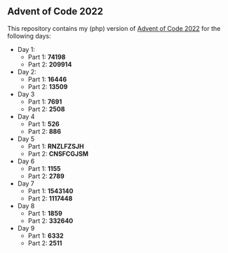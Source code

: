 ## Advent of Code 2022

This repository contains my (php) version of [Advent of Code 2022](https://adventofcode.com/) for the following days:

- Day 1: 
  - Part 1: __74198__
  - Part 2: __209914__
- Day 2:
  - Part 1: __16446__
  - Part 2: __13509__
- Day 3
  - Part 1: __7691__
  - Part 2: __2508__
- Day 4
  - Part 1: __526__
  - Part 2: __886__
- Day 5
  - Part 1: __RNZLFZSJH__
  - Part 2: __CNSFCGJSM__
- Day 6
  - Part 1: __1155__
  - Part 2: __2789__
- Day 7
  - Part 1: __1543140__
  - Part 2: __1117448__ 
- Day 8
  - Part 1: __1859__
  - Part 2: __332640__  
- Day 9
  - Part 1: __6332__
  - Part 2: __2511__